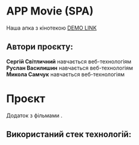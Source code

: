 # APP Movie **(SPA)**
Наша апка з кінотекою
[DEMO LINK](https://SergSvet87.github.io/App_Movies/)

## Автори проєкту:
 **Сергій Світличний** навчається веб-технологіям<br/>
 **Руслан Василишин** навчається веб-технологіям<br/>
 **Микола Самчук** навчається веб-технологіям

# Проєкт
Додаток з фільмами .

## Використаний стек технологій:
